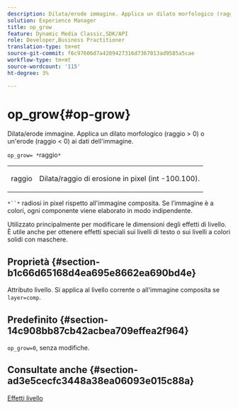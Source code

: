 ```yaml
---
description: Dilata/erode immagine. Applica un dilato morfologico (raggio > 0) o un'erode (raggio < 0) ai dati dell'immagine.
solution: Experience Manager
title: op_grow
feature: Dynamic Media Classic,SDK/API
role: Developer,Business Practitioner
translation-type: tm+mt
source-git-commit: f6c97606d7a4209427316d7367013ad9585a5cae
workflow-type: tm+mt
source-wordcount: '115'
ht-degree: 3%

---
```



# op_grow{#op-grow}

Dilata/erode immagine. Applica un dilato morfologico (raggio > 0) o un&#39;erode (raggio &lt; 0) ai dati dell&#39;immagine.

`op_grow= *`raggio`*`

<table id="simpletable_3BAA4523D29E447FA7A4C9009B3E8344"> 
 <tr class="strow"> 
  <td class="stentry"> <p><span class="codeph"><span class="varname"> raggio</span></span> </p> </td> 
  <td class="stentry"> <p>Dilata/raggio di erosione in pixel (int -100.100). </p></td> 
 </tr> 
</table>

`*``*` radiosi in pixel rispetto all&#39;immagine composita. Se l’immagine è a colori, ogni componente viene elaborato in modo indipendente.

Utilizzato principalmente per modificare le dimensioni degli effetti di livello. È utile anche per ottenere effetti speciali sui livelli di testo o sui livelli a colori solidi con maschere.

## Proprietà {#section-b1c66d65168d4ea695e8662ea690bd4e}

Attributo livello. Si applica al livello corrente o all&#39;immagine composita se `layer=comp`.

## Predefinito {#section-14c908bb87cb42acbea709effea2f964}

`op_grow=0`, senza modifiche.

## Consultate anche {#section-ad3e5cecfc3448a38ea06093e015c88a}

[Effetti livello](../../../../../is-api/http-ref/image-serving-api-ref/c-http-protocol-reference/c-syntax-and-features/r-layer-effects.md#reference-82a6b5311b3d4471ad2799adb3b2201c)
